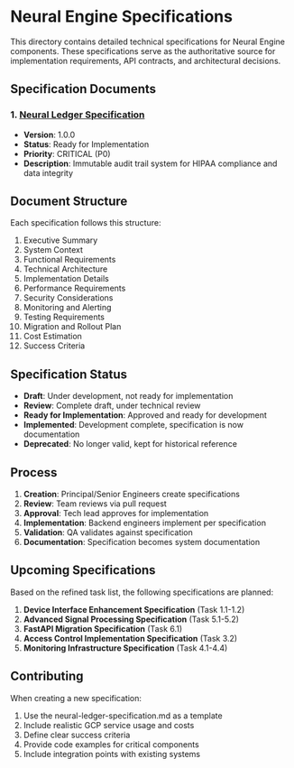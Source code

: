 # Neural Engine Specifications

This directory contains detailed technical specifications for Neural Engine components. These specifications serve as the authoritative source for implementation requirements, API contracts, and architectural decisions.

## Specification Documents

### 1. [Neural Ledger Specification](./neural-ledger-specification.md)

- **Version**: 1.0.0
- **Status**: Ready for Implementation
- **Priority**: CRITICAL (P0)
- **Description**: Immutable audit trail system for HIPAA compliance and data integrity

## Document Structure

Each specification follows this structure:

1. Executive Summary
2. System Context
3. Functional Requirements
4. Technical Architecture
5. Implementation Details
6. Performance Requirements
7. Security Considerations
8. Monitoring and Alerting
9. Testing Requirements
10. Migration and Rollout Plan
11. Cost Estimation
12. Success Criteria

## Specification Status

- **Draft**: Under development, not ready for implementation
- **Review**: Complete draft, under technical review
- **Ready for Implementation**: Approved and ready for development
- **Implemented**: Development complete, specification is now documentation
- **Deprecated**: No longer valid, kept for historical reference

## Process

1. **Creation**: Principal/Senior Engineers create specifications
2. **Review**: Team reviews via pull request
3. **Approval**: Tech lead approves for implementation
4. **Implementation**: Backend engineers implement per specification
5. **Validation**: QA validates against specification
6. **Documentation**: Specification becomes system documentation

## Upcoming Specifications

Based on the refined task list, the following specifications are planned:

1. **Device Interface Enhancement Specification** (Task 1.1-1.2)
2. **Advanced Signal Processing Specification** (Task 5.1-5.2)
3. **FastAPI Migration Specification** (Task 6.1)
4. **Access Control Implementation Specification** (Task 3.2)
5. **Monitoring Infrastructure Specification** (Task 4.1-4.4)

## Contributing

When creating a new specification:

1. Use the neural-ledger-specification.md as a template
2. Include realistic GCP service usage and costs
3. Define clear success criteria
4. Provide code examples for critical components
5. Include integration points with existing systems
